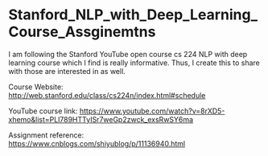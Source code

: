 # Stanford_NLP_with_Deep_Learning_Course_Assginemtns
I am following the Stanford YouTube open course cs 224 NLP with deep learning course which I find is really informative. Thus, I create this to share with those are interested in as well.

Course Website: http://web.stanford.edu/class/cs224n/index.html#schedule

YouTube course link: https://www.youtube.com/watch?v=8rXD5-xhemo&list=PLl789HTTyISr7weGp2zwck_exsRwSY6ma

Assignment reference: https://www.cnblogs.com/shiyublog/p/11136940.html
